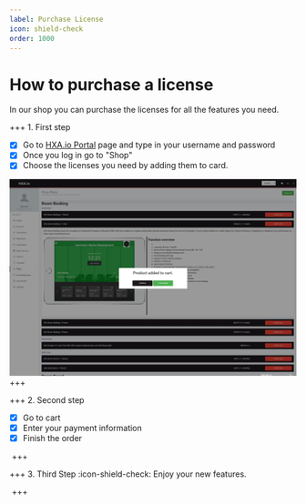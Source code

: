 ```yaml
---
label: Purchase License
icon: shield-check
order: 1000
---
```

# How to purchase a license

In our shop you can purchase the licenses for all the features you need.

+++ 1. First step
- [x] Go to [HXA.io Portal](https://portal.hxa.io) page and type in your username and password
- [x] Once you log in go to "Shop"
- [x] Choose the licenses you need by adding them to card.

![](/images/HXA.io_purchase_license_02.png)
+++

+++ 2. Second step
- [x] Go to cart
- [x] Enter your payment information
- [x] Finish the order

![]()
+++


+++ 3. Third Step
:icon-shield-check: Enjoy your new features.

![]()
+++


